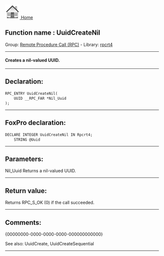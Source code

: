[<img src="../../images/home.png"> Home ](https://github.com/VFPX/Win32API)  

## Function name : UuidCreateNil
Group: [Remote Procedure Call (RPC)](../../functions_group.md#Remote_Procedure_Call_(RPC))  -  Library: [rpcrt4](../../../libraries.md#rpcrt4)  
***  


#### Creates a nil-valued UUID.
***  


## Declaration:
```foxpro  
RPC_ENTRY UuidCreateNil(
	UUID __RPC_FAR *Nil_Uuid
);  
```  
***  


## FoxPro declaration:
```foxpro  
DECLARE INTEGER UuidCreateNil IN Rpcrt4;
	STRING @Uuid  
```  
***  


## Parameters:
Nil_Uuid
Returns a nil-valued UUID.  
***  


## Return value:
Returns RPC_S_OK (0) if the call succeeded.  
***  


## Comments:
{00000000-0000-0000-0000-000000000000}  
  
See also: UuidCreate, UuidCreateSequential   
  
***  

